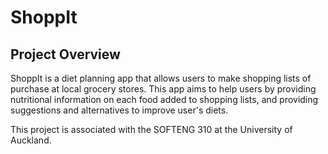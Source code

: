 # ShoppIt

## Project Overview

ShoppIt is a diet planning app that allows users to make shopping lists of purchase at local grocery stores. This app aims to help users by providing nutritional information on each food added to shopping lists, and providing suggestions and alternatives to improve user's diets.

This project is associated with the SOFTENG 310 at the University of Auckland.

